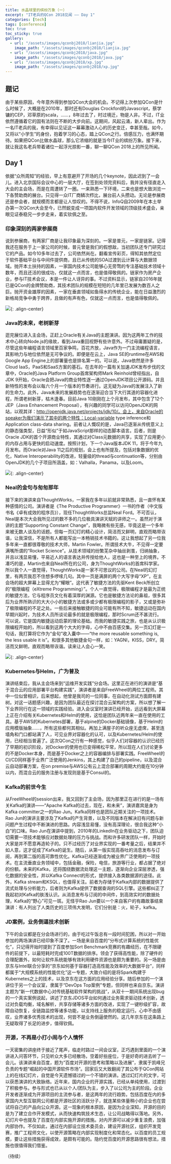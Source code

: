 ```yaml
---
title: 水晶球里的缤纷万象（一）
excerpt: "IT老兵的QCon 2018见闻 —— Day 1"
categories: [tech]
tags: [conference]
toc: true
toc_sticky: true
gallery:
  - url: "/assets/images/qconbj2018/lianjia.jpg"
    image_path: "/assets/images/qconbj2018/lianjia.jpg"
  - url: "/assets/images/qconbj2018/java.jpg"
    image_path: "/assets/images/qconbj2018/java.jpg"
  - url: "/assets/images/qconbj2018/xp.jpg"
    image_path: "/assets/images/qconbj2018/xp.jpg"
---
```


## 题记

由于某些原因，今年意外得到参加QCon大会的机会。不记得上次参加QCon是什么时候了，大概是在2010年，那时还有Douglas Crockford的Javascript，蔡学镛的CEP，邓草原的scala，……，8年过去了，时过境迁，物是人非。不过，IT业依然遵循着它的固有法则在不断的大步向前。这期间，风起云涌，新人辈出。作为一名IT老兵的我，有幸得以见证这一幕幕激动人心的历史变迁，幸甚至哉。如今，又将以“小学生”的身份，抱着学习的心态，踏上QCon之行。倍感压力，也满怀期待。如果把QCon比做水晶球，那么它浓缩的就是当今IT业的缤纷万象。接下来，就让我这名老兵带着诸位一起浮光掠影一番，聊一聊QCon 2018上的所见所闻。

## Day 1

依据“众所周知”的经验，早上有意避开了开场的几个keynote，因此迟到了一会儿。进入北京国际会议中心的一层大厅，在签到处领完资料后，我并没有径直走入大会的主会场，而是在周遭转了一圈。一来熟悉一下环境，二来也是想大致浏览一下各赞助商的展台。只见得一众IT厂商鳞次栉比，展台前人头攒动。无论是参展商还是参会者，就规模而言都是让人惊叹的。不得不说，InfoQ自2009年在本土举办第一次QCon大会至今，已然蜕变成一项国内软件开发领域的顶级技术盛会，亲眼见证泰稳兄一步步走来，着实钦佩之至。

### 印象深刻的两家参展商

说到参展商，有两家厂商是让我印象最为深刻的。一家是普元，一家是链家。记得我还在服务于上一家公司的时候，普元曾是我们的假想敌，当初团队还专门研究过它的产品。如今10多年过去了，公司依然尚在。翻看宣传彩页，得知其依然定位于软件基础平台与中间件提供商，且已从传统的SOA过渡到云计算与大数据领域。抛开本土扶持的因素，一家国内技术公司能够心无旁骛的专注基础技术领域十数年，而且还活的很成功，仅就这一点而言，也是值得敬佩的。链家作为房产企业，参与IT技术会议，本是一件让人讶异的事。不过资料显示，链家自2016年就已是QCon的金牌赞助商，其技术团队的规模在短短的几年里已发展为数百人之巨。抛开资金雄厚的因素，一家在垂直领域如鱼得水的传统企业，能在日益激烈的新格局竞争中勇于跨界，且做的有声有色，仅就这一点而言，也是值得敬佩的。

![](/assets/images/qconbj2018/lianjia.jpg){: .align-center}

### Java的未来，老树新芽

逛完展位进入主会场，正赶上Oracle有关Java的主题演讲。因为这两年工作的技术中心转向Node.js的缘故，看到Java重回视野有些许意外。不过毋庸置疑的是，尽管这些年编程语言领域里百家争鸣，百花齐放，Java作为一门主流编程语言，其影响力与地位依然是无可争议的。即便是在云上，Java SE的runtime在AWS和Google App Engine上的部署量也是排名第一的。可以说，Java依然是许多Cloud IaaS，PaaS和SaaS方案的基石。在去年的一篇有关加速JDK发布步伐的文章中，Oracle的Java Platform Group首席架构师Mark Reinhold曾经指出，自JDK 9开始，Oracle会把Java的商业特性逐一通过OpenJDK项目公开源码。并且新特性的发布会以每六个月一个版本的节奏进行。这无疑为Java的发展注入了新的生命力。此外，Java未来的发展趋势也在逐渐迎合当下大行其道的容器化进程，所谓老树新芽，枯木逢春。目前Java 10刚刚在上个月发布，其中包含了12个JEP（Java Enhancement Proposal），有兴趣的同学可以访问OpenJDK的网站，以观其详：http://openjdk.java.net/projects/jdk/10/。会上，来自Oracle的speaker为我们演示了其中的两个特性：Local-variable type inference和Application class-data sharing。前者让人慨叹的是，Java已逐渐从传统意义上的静态强类型，日益“形似”于如JavaScript那样的动态脚本语言。后者，则是Oracle JDK的首个开源商业特性，其通过对Class元数据的共享，实现了应用更小的内存占用与更快的启动速度。按照计划，下一个Java版本JDK 11，将于今年九月发布。而Oracle对Java 11之后的规划，会上也有所提及，包括对象数据的优化，Native Interoperability的改进，轻量级的thread与continuation等，分别由OpenJDK的几个子项目所涵盖，如：Valhalla，Panama，以及Loom。

![](/assets/images/qconbj2018/java.jpg){: .align-center}

### Neal的金句与匆匆那年

接下来的演讲来自ThoughtWorks，一家我在多年以前就非常熟悉，且一直怀有某种感情的公司。演讲者是《The Productive Programmer》一书的作者（中文版书名《卓有成效的程序员》），现任ThoughtWorks总监Neal Ford。不可否认，Neal是本次大会我所见过的数不多的几位极具演讲天赋的讲师之一。虽然对于演讲的主题“Supporting Constant Change”，我略微有些无感，毕竟这是一个多年来被无数人谈及的话题。但每一页幻灯的精心设计，简洁而又鲜明，直观而略带诙谐，让我深信，不是所有人都能写出一本畅销技术书籍的。这让我想起了另一位我多年来一直都很尊敬的技术大师，Martin Fowler。所谓技术大牛，不见得一定要满嘴所谓的“Rocket Science”。从技术领域的纷繁芜杂中抽丝剥茧，归纳抽象，并且以浅显易懂，平易近人的语言表达并传授给他人，这也是一种至上的境界。不凑巧的是，Martin也来自Neal所在的公司，身为ThoughtWorks的首席科学家。所以我个人一直觉得，ThoughtWorks是一家不可思议的公司。在Neal的幻灯里，有两页我忍不住想多啰嗦几句。其中一页是满屏的两个大写字母“XP”，在主会场的超大屏幕上显得尤为“耀眼”。这代表了敏捷方法的先驱Kent Beck所创立的“极限编程（eXtreme Programming）”。个人一直觉得，极限编程才是最为正统的敏捷方法，它与程序员文化有着深厚的渊源。它也是敏捷方法论的鼻祖，很多其后为业界所熟识的大大小小的敏捷方法或多或少都有极限编程的影子，又或是弥补了极限编程的不足之处。一些后来接触敏捷的同业可能有所不知，敏捷运动在国内早期兴起时，为技术人员所谈论最多的就是极限编程，那时Scrum还不甚流行。可以说，它是国内敏捷运动启蒙的理论基础。而我的敏捷实践之旅，也是从认识极限编程开始的，所以看到这两个大大的字母，心中不由百感交集。另一页幻灯是一句话，我打算将它作为“金句”收入囊中——“the more reusable something is, the less usable it is”。和很多其他敏捷金句一样，如：YAGNI，KISS，DRY。简洁而又鲜明，直观而略带诙谐。读来让人会心一笑。

![](/assets/images/qconbj2018/xp.jpg){: .align-center}

### Kubernetes与Helm，广为普及

演讲结束后，我从主会场来到“运维开发实践”分会场。这里正在进行的演讲是“基于混合云的应用部署平台构建实践”，演讲者是来自FreeWheel的两位工程师。其中一位似曾相识，后来想起，他曾是我司的一位同事，在自动化测试方面颇有建树。对这一话题感兴趣，是因为团队最近在探讨混合云架构的方案，所以想了解一下业界同行在这一领域的实践经验。进入会议室时演讲已经开始，远远看到大屏幕上正在介绍有关Kubernetes和Helm的使用，这恰是团队近两年来一直在使用的工具。基于AWS的Kubernetes部署，基于alpine的Docker基础镜像，基于Helm的应用模版抽象……，所有这些都何其相似。再加上满屋子的听众座无虚席，甚至连墙角和门口都站满了人，可见业界对容器化的认可，以及Kubernetes/Helm的使用，已经相当普遍了。这次QCon之行有一种感觉，似乎人们对容器的认识已经历了早期的初识阶段，对Docker的使用也已变得稀松平常，所以现在人们讨论更多的不是Docker本身，而是基于Docker之上的容器编排与部署实践。FreeWheel的CI/CD同样基于业界广泛使用的Jenkins，其上构建了自己的pipeline，以及混合云自动部署方案，在on premise与AWS公有云上混合部署的周期大约能在10分钟以内，而混合云的服务注册与发现则是基于Consul的。

### Kafka的前世今生

从FreeWheel的session出来，我又回到了主会场，因为那里正在进行的是一场有关Kafka的演讲——“Apache Kafka的过去，现在，和未来”，演讲嘉宾是身为Kafka committer之一的Rao Jun。Kafka同样也是团队近期关注的一项技术。Rao Jun的演讲主要涉及了Kafka的产生背景，以及不同版本在解决旧有问题与新问题产生过程中不断演进的思路。内容浅显易懂，没有高深理论，很合我这种“小白”的口味。Rao Jun在演讲中提到，2010年的LinkedIn在业务驱动之下，团队迫切需要一项技术能够应对数据处理的压力与挑战。而和许多研发团队一样，开始时大家是并不愿意再造轮子的。只不过经历了对业界实现的一番考量之后，结果并不如人意，这才促成了Kafka的诞生。随后，从第一版实现高吞吐的消息发布与订阅，再到第二版的高可靠性优化。Kafka已经逐渐成为被业界广泛使用的一项技术。在主流垂直业务领域中，包括金融，保险，电信，旅游等行业，都占据了绝对的份额。未来的Kafka，还将围绕数据流处理这一主题，逐渐向企业深层渗透，强化数据的安全性，并以Kafka Connect的形式，提供接入各类数据源的途径。此外，Kafka stream和KSQL，也值得关注。前者为存储于Kafka内部的数据提供了流式处理与分析能力，后者则为Kafka提供了数据查询的SQL引擎。这些都纠正了我起初对Kafka的肤浅认识。从消息发布与订阅的中间件，到高效实时的数据处理，Kafka的“野心”可见一斑。无怪乎Rao Jun要以一个来自客户的有趣故事结束演讲：有人列出了人类历史的三项伟大发明，它们分别是：火，轮子，kafka。

### JD案例，业务倒逼技术创新

下午的会议都是在分会场进行的，由于吃过午饭总有一段时间犯困，所以对一开始参加的两场演讲已经印象不深了。一场是来自百度的“分布式计算系统的性能优化”，只记得开始时提到了百度参加Sort Benchmark竞赛的有趣经历，在不限硬件的前提下，以最短耗时完成100T数据的排序。领会了获得高性能，除了硬件的合理配置外，如何让软件系统能够有效利用硬件资源也是颇为重要的。另一场是由京东与Intel联合分享的“京东如何基于容器打造高性能及效率的大数据平台”，同样都属于“大规模系统的性能优化”这一专题，大致介绍的是将Spark构建于Kubernetes之上的技术，以及京东在这方面的应用经验分享。随后参加的一个演讲位于另一个会议室，隶属于“DevOps Top案例”专题，但同样也来自京东。演讲主题为“新一代数据中心对传统基础软件架构的挑战”，从双十一期间系统出现bug的一个真实案例说起，讲述了京东JDOS平台如何通过业务需求驱动技术创新，透过对负载均衡，域名解析，共享存储等诸多方面的改进，实现了一键秒级扩容，故障自动恢复，全链路监控等诸多功能，以支持线上服务的稳定运行。心中不由感叹，业界诸多优秀技术的出现，何尝不是业务倒逼使然的。这几年京东在这条路上无疑取得了长足的进步，值得钦佩。

### 开源，不再是小打小闹与个人情怀

一天密集的讲座终于接近了尾声，临走时路过一间会议室，正巧遇到里面的一个演讲进入问答环节，只见听众大多已经散场，空着好些座位，于是好奇的进去听了一会儿。该演讲来自百度，题为“百度对开源的思考和策略以及进展”，隶属于凯峰兄负责的专题“崛起的中国开源软件市场”。回家后又大致翻阅了其公布于QCon网站上的在线幻灯片，自觉是今天遗憾错过的一个不错的演讲。透过幻灯片的文字，可以获悉演讲的大致脉络。近年来，国内企业的开源实践，已经从单纯使用，过渡到了积极参与。参与形式也已从以个人/团队为主，步入了以公司为主的阶段。企业开发者逐渐成为开源项目的主流参与者，是这两年的流行趋势。包括百度在内的多家国内大型互联网公司都是开源社区的活跃分子，就连某些体量稍小的企业也在尝试将自己的产品向公众开源。这一现象的根本原因，是因为企业深知，开源的目的是为了建立合作开发模式，从而快速构筑技术生态，让公司战略得以落地。另外，幻灯片中也提及了百度在内部实施开源的措施。对内开源可以减少重复浪费，加强内部协作。不仅如此，通过在内部设立技术委员会，建设开源社区，组织开发竞赛，推广工程师文化，以使开源策略在内部实现制度化和常态化。以百度的员工规模，要让这些措施获得成效，是颇有可能的。隐约觉百度的开源思路很有想法，措施也很值得我们借鉴。

（待续）